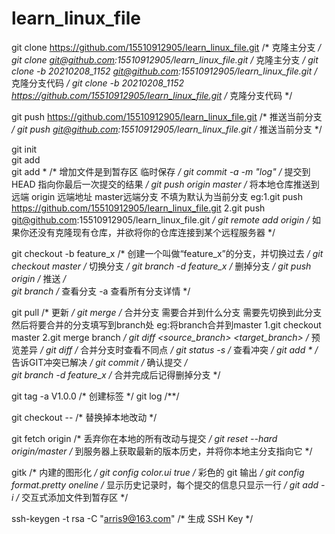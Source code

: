 # learn_linux_file

git clone https://github.com/15510912905/learn_linux_file.git                     /* 克隆主分支 */
git clone git@github.com:15510912905/learn_linux_file.git                         /* 克隆主分支 */
git clone -b 20210208_1152 git@github.com:15510912905/learn_linux_file.git        /* 克隆分支代码 */
git clone -b 20210208_1152 https://github.com/15510912905/learn_linux_file.git    /* 克隆分支代码 */

git push https://github.com/15510912905/learn_linux_file.git                      /* 推送当前分支 */
git push git@github.com:15510912905/learn_linux_file.git                          /* 推送当前分支 */
																                  
git init                                                                          
git add <filename>                                                                
git add *                                                                         /* 增加文件是到暂存区 临时保存 */
git commit -a -m "log"                                                            /* 提交到HEAD 指向你最后一次提交的结果 */
git push origin master                                                            /* 将本地仓库推送到远端 origin 远端地址 master远端分支 不填为默认为当前分支 eg:1.git push https://github.com/15510912905/learn_linux_file.git 2.git push git@github.com:15510912905/learn_linux_file.git */
git remote add origin <server>                                                    /* 如果你还没有克隆现有仓库，并欲将你的仓库连接到某个远程服务器 */
												                                  
git checkout -b feature_x                                                         /* 创建一个叫做“feature_x”的分支，并切换过去 */
git checkout master                                                               /* 切换分支 */
git branch -d feature_x                                                           /* 删掉分支 */
git push origin <branch>                                                          /* 推送 */  
git branch                                                                        /* 查看分支 -a 查看所有分支详情 */                               
												                                  
git pull                                                                          /* 更新 */
git merge <branch>                                                                /* 合并分支 需要合并到什么分支 需要先切换到此分支 然后将要合并的分支填写到branch处 eg:将branch合并到master 1.git checkout master 2.git merge branch */
git diff <source_branch> <target_branch>                                          /* 预览差异 */
git diff                                                                          /* 合并分支时查看不同点 */
git status -s                                                                     /* 查看冲突 */
git add *                                                                         /* 告诉GIT冲突已解决 */
git commit                                                                        /* 确认提交 */	
git branch -d feature_x                                                           /* 合并完成后记得删掉分支 */
																                  
git tag -a V1.0.0                                                                 /* 创建标签 */
git log                                                                           /**/
												                                  
git checkout -- <filename>                                                        /* 替换掉本地改动 */
												                                  
git fetch origin                                                                  /* 丢弃你在本地的所有改动与提交 */
git reset --hard origin/master                                                    /* 到服务器上获取最新的版本历史，并将你本地主分支指向它 */
												                                  
gitk                                                                              /* 内建的图形化 */
git config color.ui true                                                          /* 彩色的 git 输出 */
git config format.pretty oneline                                                  /* 显示历史记录时，每个提交的信息只显示一行 */
git add -i                                                                        /* 交互式添加文件到暂存区 */
												                                  
ssh-keygen -t rsa -C "arris9@163.com"                                             /* 生成 SSH Key */




